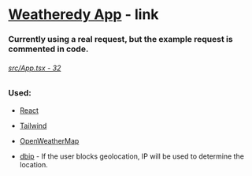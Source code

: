 # [Weatheredy App](https://weatheredy.vercel.app/) - link

### Currently using a real request, but the example request is commented in code.
###### [src/App.tsx - 32](https://github.com/RedDusty/weather-app/blob/master/src/App.tsx#L32)

### Used:

- [React](https://reactjs.org/)
- [Tailwind](https://tailwindcss.com/)

- [OpenWeatherMap](https://openweathermap.org/)
- [dbip](https://api.db-ip.com) - If the user blocks geolocation, IP will be used to determine the location.
